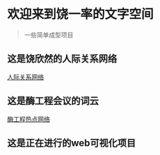 # 欢迎来到饶一率的文字空间

> 一些简单成型项目

## 这是饶欣然的人际关系网络
[人际关系网络](https://glacierhole.github.io/PeopleNet_main/PeopleYun.html)
## 这是酶工程会议的词云
[酶工程热点网络](https://glacierhole.github.io/enzymeyun_main/EnzymeYun.html)


## 这是正在进行的web可视化项目
